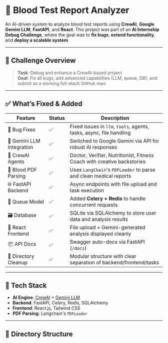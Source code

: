 # 🧪 Blood Test Report Analyzer

An AI-driven system to analyze blood test reports using **CrewAI**, **Google Gemini LLM**, **FastAPI**, and **React**. This project was part of an **AI Internship Debug Challenge**, where the goal was to **fix bugs**, **extend functionality**, and **deploy a scalable system**.

---

## 🚨 Challenge Overview

> **Task**: Debug and enhance a CrewAI-based project  
> **Goal**: Fix all bugs, add advanced capabilities (LLM, queue, DB), and submit as a working full-stack GitHub repo

---

## ✅ What’s Fixed & Added

| Feature | Status | Description |
|--------|--------|-------------|
| 🐛 Bug Fixes | ✅ | Fixed issues in `llm`, `tools`, agents, tasks, async, file handling |
| 🤖 Gemini LLM Integration | ✅ | Switched to Google Gemini via API for robust AI responses |
| 🧠 CrewAI Agents | ✅ | Doctor, Verifier, Nutritionist, Fitness Coach with creative backstories |
| 📄 Blood PDF Parsing | ✅ | Uses `LangChain`'s `PDFLoader` to parse and clean medical reports |
| 🌐 FastAPI Backend | ✅ | Async endpoints with file upload and task execution |
| 🔀 Queue Model | ✅ | Added **Celery + Redis** to handle concurrent requests |
| 🗃️ Database | ✅ | SQLite via SQLAlchemy to store user data and analysis results |
| 🎨 React Frontend | ✅ | File upload + Gemini-generated analysis displayed cleanly |
| 📦 API Docs | ✅ | Swagger auto-docs via FastAPI (`/docs`) |
| 📁 Directory Cleanup | ✅ | Modular structure with clear separation of backend/frontend/tasks |

---

## 🧰 Tech Stack

- **AI Engine**: [CrewAI](https://docs.crewai.com/) + [Gemini LLM](https://ai.google.dev/)
- **Backend**: FastAPI, Celery, Redis, SQLAlchemy
- **Frontend**: React.js, Tailwind CSS
- **PDF Parsing**: Langchain's `PDFLoader`

---

## 📂 Directory Structure


